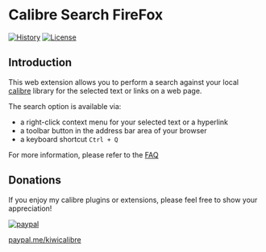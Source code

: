 # Calibre Search FireFox
[![History][changelog-image]][changelog-url] 
[![License][license-image]][license-url]

## Introduction

This web extension allows you to perform a search against your local [calibre][calibre-url] library for the selected text or links on a web page. 

The search option is available via:
- a right-click context menu for your selected text or a hyperlink
- a toolbar button in the address bar area of your browser
- a keyboard shortcut `Ctrl + Q`

For more information, please refer to the [FAQ][wiki-url]

## Donations

If you enjoy my calibre plugins or extensions, please feel free to show your appreciation!

[![paypal](https://www.paypalobjects.com/en_US/i/btn/btn_donateCC_LG.gif)][donate-url]

[paypal.me/kiwicalibre][donate-url]

[donate-url]: https://www.paypalme/kiwicalibre
[wiki-url]: https://github.com/kiwidude68/calibre-search-app/wiki/Calibre-Search-FAQ

[calibre-url]: https://calibre-ebook.com/
[calibre-search-chrome-url]: https://github.com/kiwidude68/calibre-search-chrome
[calibre-search-firefox-url]: https://github.com/kiwidude68/calibre-search-firefox

[changelog-image]: https://img.shields.io/badge/History-CHANGELOG-blue.svg
[changelog-url]: CHANGELOG.md

[license-image]: https://img.shields.io/badge/License-GPL-yellow.svg
[license-url]: ../LICENSE.md
